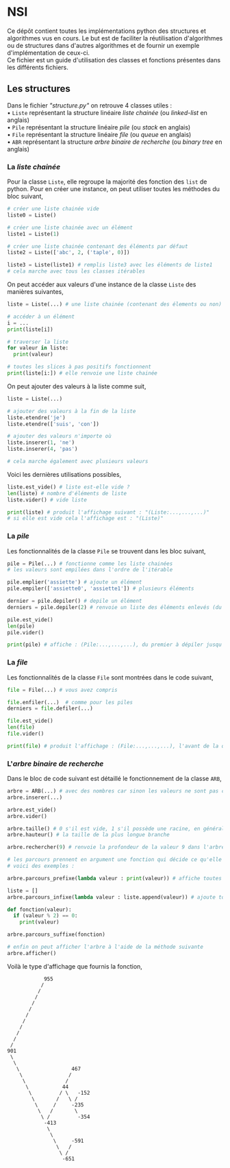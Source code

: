 # NSI
Ce dépôt contient toutes les implémentations python des structures et algorithmes vus en cours. Le but est de faciliter la réutilisation d'algorithmes ou de structures dans d'autres algorithmes et de fournir un exemple d'implémentation de ceux-ci.   
Ce fichier est un guide d'utilisation des classes et fonctions présentes dans les différents fichiers.

## Les structures
Dans le fichier _"structure.py"_ on retrouve 4 classes utiles :  
• `Liste` représentant la structure linéaire _liste chainée_ (ou _linked-list_ en anglais)  
• `Pile` représentant la structure linéaire _pile_ (ou _stack_ en anglais)  
• `File` représentant la structure linéaire _file_ (ou _queue_ en anglais)  
• `ABR` représentant la structure _arbre binaire de recherche_  (ou _binary tree_ en anglais)

### La _liste chainée_
Pour la classe `Liste`, elle regroupe la majorité des fonction des `list` de python.
Pour en créer une instance, on peut utiliser toutes les méthodes du bloc suivant,

```python 
# créer une liste chainée vide
liste0 = Liste()

# créer une liste chainée avec un élément
liste1 = Liste(1) 

# créer une liste chainée contenant des éléments par défaut
liste2 = Liste(['abc', 2, ('taple', 0)])

liste3 = Liste(liste1) # remplis liste3 avec les éléments de liste1
# cela marche avec tous les classes itérables
```  
  
On peut accéder aux valeurs d'une instance de la classe `Liste` des manières suivantes, 
  
```python
liste = Liste(...) # une liste chainée (contenant des élements ou non)

# accéder à un élément
i = ...
print(liste[i])

# traverser la liste
for valeur in liste: 
  print(valeur)    

# toutes les slices à pas positifs fonctionnent
print(liste[i:]) # elle renvoie une liste chainée
```
   
On peut ajouter des valeurs à la liste comme suit,
```python
liste = Liste(...)

# ajouter des valeurs à la fin de la liste
liste.etendre('je')
liste.etendre(['suis', 'con'])

# ajouter des valeurs n'importe où
liste.inserer(1, 'ne')
liste.inserer(4, 'pas')

# cela marche également avec plusieurs valeurs
```
Voici les dernières utilisations possibles,

```python
liste.est_vide() # liste est-elle vide ?
len(liste) # nombre d'éléments de liste
liste.vider() # vide liste

print(liste) # produit l'affichage suivant : "(Liste:...,...,...)"
# si elle est vide cela l'affichage est : "(Liste)"
```

### La _pile_

Les fonctionnalités de la classe `Pile` se trouvent dans les bloc suivant,

```python
pile = Pile(...) # fonctionne comme les liste chainées
# les valeurs sont empilées dans l'ordre de l'itérable

pile.emplier('assiette') # ajoute un élément
pile.empiler(['assiette0', 'assiette1']) # plusieurs éléments

dernier = pile.depiler() # depile un élément
derniers = pile.depiler(2) # renvoie un liste des éléments enlevés (du premier enlevé au dernier)

pile.est_vide() 
len(pile) 
pile.vider() 

print(pile) # affiche : (Pile:...,...,...), du premier à dépiler jusqu'au dernier
```

### La _file_

Les fonctionnalités de la classe `File` sont montrées dans le code suivant,

```python
file = File(...) # vous avez compris

file.enfiler(...)  # comme pour les piles
derniers = file.defiler(...) 

file.est_vide()
len(file)
file.vider()

print(file) # produit l'affichage : (File:...,...,...), l'avant de la queue est à droite 
```

### L'_arbre binaire de recherche_

Dans le bloc de code suivant est détaillé le fonctionnement de la classe `ARB`,

```python
arbre = ARB(...) # avec des nombres car sinon les valeurs ne sont pas comparables
arbre.inserer(...)

arbre.est_vide()
arbre.vider()

arbre.taille() # 0 s'il est vide, 1 s'il possède une racine, en général le nombre de noeuds
arbre.hauteur() # la taille de la plus longue branche

arbre.rechercher(9) # renvoie la profondeur de la valeur 9 dans l'arbre (et 0 si elle n'y est pas) 

# les parcours prennent en argument une fonction qui décide ce qu'elle fait de la valeur
# voici des exemples :

arbre.parcours_prefixe(lambda valeur : print(valeur)) # affiche toutes les valeurs

liste = []
arbre.parcours_infixe(lambda valeur : liste.append(valeur)) # ajoute toutes la valeurs à liste

def fonction(valeur):
  if (valeur % 2) == 0:
    print(valeur)

arbre.parcours_suffixe(fonction)

# enfin on peut afficher l'arbre à l'aide de la méthode suivante
arbre.afficher()
```

Voilà le type d'affichage que fournis la fonction,

```console
            955
           /
          /
         /
        /
       /
      /
     /
    /
   /
  /
 /
901
 \
  \
   \                 467
    \               /
     \             /
      \           44
       \         / \   -152
        \       /   \ /
         \     /     -235
          \   /       \
           \ /         -354
            -413
             \
              \
               \     -591
                \   /
                 \ /
                  -651
```
